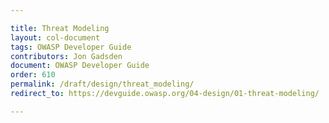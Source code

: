 ```yaml
---

title: Threat Modeling
layout: col-document
tags: OWASP Developer Guide
contributors: Jon Gadsden
document: OWASP Developer Guide
order: 610
permalink: /draft/design/threat_modeling/
redirect_to: https://devguide.owasp.org/04-design/01-threat-modeling/

---
```

